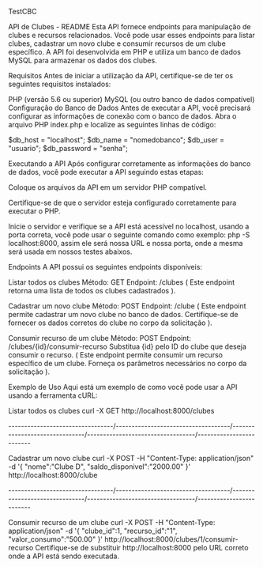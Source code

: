 TestCBC

API de Clubes - README Esta API fornece endpoints para manipulação de clubes e recursos relacionados. Você pode usar esses endpoints para listar clubes, cadastrar um novo clube e consumir recursos de um clube específico. A API foi desenvolvida em PHP e utiliza um banco de dados MySQL para armazenar os dados dos clubes.

Requisitos Antes de iniciar a utilização da API, certifique-se de ter os seguintes requisitos instalados:

PHP (versão 5.6 ou superior) MySQL (ou outro banco de dados compatível) Configuração do Banco de Dados Antes de executar a API, você precisará configurar as informações de conexão com o banco de dados. Abra o arquivo PHP index.php e localize as seguintes linhas de código:

$db_host = "localhost"; 
$db_name = "nomedobanco"; 
$db_user = "usuario"; 
$db_password = "senha";

Executando a API Após configurar corretamente as informações do banco de dados, você pode executar a API seguindo estas etapas:

Coloque os arquivos da API em um servidor PHP compatível.

Certifique-se de que o servidor esteja configurado corretamente para executar o PHP.

Inicie o servidor e verifique se a API está acessível no localhost, usando a porta correta, você pode usar o seguinte comando como exemplo: php -S localhost:8000, assim ele será nossa URL e nossa porta, onde a mesma será usada em nossos testes abaixos.

Endpoints A API possui os seguintes endpoints disponíveis:

Listar todos os clubes Método: GET Endpoint: /clubes ( Este endpoint retorna uma lista de todos os clubes cadastrados ).

Cadastrar um novo clube Método: POST Endpoint: /clube ( Este endpoint permite cadastrar um novo clube no banco de dados. Certifique-se de fornecer os dados corretos do clube no corpo da solicitação ).

Consumir recurso de um clube Método: POST Endpoint: /clubes/{id}/consumir-recurso Substitua {id} pelo ID do clube que deseja consumir o recurso. ( Este endpoint permite consumir um recurso específico de um clube. Forneça os parâmetros necessários no corpo da solicitação ).

Exemplo de Uso Aqui está um exemplo de como você pode usar a API usando a ferramenta cURL:

Listar todos os clubes curl -X GET 
http://localhost:8000/clubes

---------------------------------/------------------------------------/-------------------------------/----------------------------------/-------------------------

Cadastrar um novo clube curl -X POST -H "Content-Type: application/json" -d 
'{
  "nome":"Clube D",
  "saldo_disponivel":"2000.00"
}' 
http://localhost:8000/clube

---------------------------------/------------------------------------/-------------------------------/----------------------------------/-------------------------

Consumir recurso de um clube curl -X POST -H "Content-Type: application/json" -d 
'{
  "clube_id":1, 
  "recurso_id":"1", 
  "valor_consumo":"500.00"
}'
http://localhost:8000/clubes/1/consumir-recurso Certifique-se de substituir http://localhost:8000 pelo URL correto onde a API está sendo executada.
